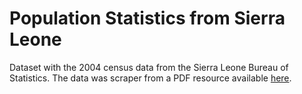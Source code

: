 # Population Statistics from Sierra Leone
Dataset with the 2004 census data from the Sierra Leone Bureau of Statistics. The data was scraper from a PDF resource available [here](http://www.sierra-leone.org/Census/ssl_final_results.pdf).
